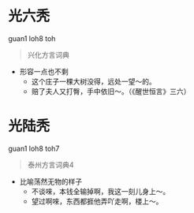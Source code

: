 # 光六秃
guan1 loh8 toh
> 兴化方言词典
- 形容一点也不剩
  - 这个庄子一棵大树没得，远处一望～的。
  - 赔了夫人又打臀，手中依旧～。（《醒世恒言》三六）

# 光陆秃
guan1 loh8 toh7
> 泰州方言词典4
- 比喻荡然无物的样子
  - 不谈唻，本钱全输掉啊，我这一刻儿身上～。
  - 望过啊唻，东西都捱他弄吖走啊，楼上～。

